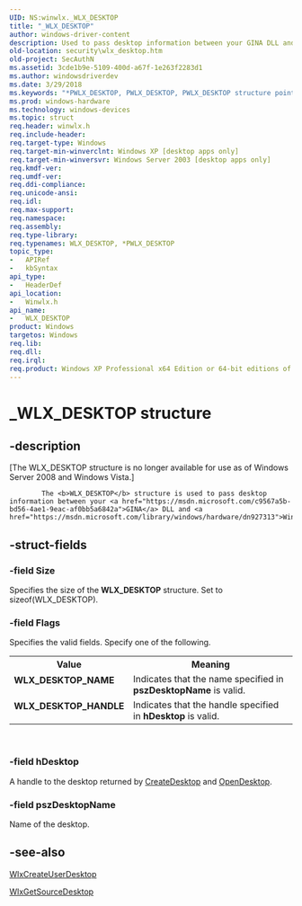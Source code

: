 ```yaml
---
UID: NS:winwlx._WLX_DESKTOP
title: "_WLX_DESKTOP"
author: windows-driver-content
description: Used to pass desktop information between your GINA DLL and Winlogon.
old-location: security\wlx_desktop.htm
old-project: SecAuthN
ms.assetid: 3cde1b9e-5109-400d-a67f-1e263f2283d1
ms.author: windowsdriverdev
ms.date: 3/29/2018
ms.keywords: "*PWLX_DESKTOP, PWLX_DESKTOP, PWLX_DESKTOP structure pointer [Security], WLX_DESKTOP, WLX_DESKTOP structure [Security], WLX_DESKTOP_HANDLE, WLX_DESKTOP_NAME, _WLX_DESKTOP, _gina_wlx_desktop, security.wlx_desktop, winwlx/PWLX_DESKTOP, winwlx/WLX_DESKTOP"
ms.prod: windows-hardware
ms.technology: windows-devices
ms.topic: struct
req.header: winwlx.h
req.include-header: 
req.target-type: Windows
req.target-min-winverclnt: Windows XP [desktop apps only]
req.target-min-winversvr: Windows Server 2003 [desktop apps only]
req.kmdf-ver: 
req.umdf-ver: 
req.ddi-compliance: 
req.unicode-ansi: 
req.idl: 
req.max-support: 
req.namespace: 
req.assembly: 
req.type-library: 
req.typenames: WLX_DESKTOP, *PWLX_DESKTOP
topic_type:
-	APIRef
-	kbSyntax
api_type:
-	HeaderDef
api_location:
-	Winwlx.h
api_name:
-	WLX_DESKTOP
product: Windows
targetos: Windows
req.lib: 
req.dll: 
req.irql: 
req.product: Windows XP Professional x64 Edition or 64-bit editions of     Windows Server 2003
---
```


# _WLX_DESKTOP structure


## -description


<p class="CCE_Message">[The WLX_DESKTOP structure is no longer available for use as of Windows Server 2008 and Windows Vista.]


			The <b>WLX_DESKTOP</b> structure is used to pass desktop information between your <a href="https://msdn.microsoft.com/c9567a5b-bd56-4ae1-9eac-af0bb5a6842a">GINA</a> DLL and <a href="https://msdn.microsoft.com/library/windows/hardware/dn927313">Winlogon</a>.


## -struct-fields




### -field Size

Specifies the size of the <b>WLX_DESKTOP</b> structure. Set to sizeof(WLX_DESKTOP).


### -field Flags

Specifies the valid fields. Specify one of the following.

<table>
<tr>
<th>Value</th>
<th>Meaning</th>
</tr>
<tr>
<td width="40%"><a id="WLX_DESKTOP_NAME"></a><a id="wlx_desktop_name"></a><dl>
<dt><b>WLX_DESKTOP_NAME</b></dt>
</dl>
</td>
<td width="60%">
Indicates that the name specified in <b>pszDesktopName</b> is valid.

</td>
</tr>
<tr>
<td width="40%"><a id="WLX_DESKTOP_HANDLE"></a><a id="wlx_desktop_handle"></a><dl>
<dt><b>WLX_DESKTOP_HANDLE</b></dt>
</dl>
</td>
<td width="60%">
Indicates that the handle specified in <b>hDesktop</b> is valid.

</td>
</tr>
</table>
 


### -field hDesktop

A handle to the desktop returned by <a href="base.createdesktop">CreateDesktop</a> and <a href="base.opendesktop">OpenDesktop</a>.


### -field pszDesktopName

Name of the desktop.


## -see-also




<a href="https://msdn.microsoft.com/6985e858-f914-426a-91b4-cf8c3f604318">WlxCreateUserDesktop</a>



<a href="https://msdn.microsoft.com/c0b6c64e-7c2b-4dc9-81fd-243fc2230249">WlxGetSourceDesktop</a>
 

 

